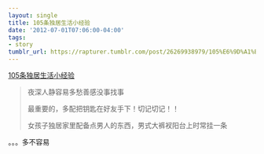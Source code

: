 ```yaml
---
layout: single
title: 105条独居生活小经验
date: '2012-07-01T07:06:00-04:00'
tags:
- story
tumblr_url: https://rapturer.tumblr.com/post/26269938979/105%E6%9D%A1%E7%8B%AC%E5%B1%85%E7%94%9F%E6%B4%BB%E5%B0%8F%E7%BB%8F%E9%AA%8C
---
```

[105条独居生活小经验](http://site.douban.com/widget/notes/3700186/note/207523044/)  

> 夜深人静容易多愁善感没事找事
> 
> 最重要的，多配把钥匙在好友手下！切记切记！！
> 
> 女孩子独居家里配备点男人的东西，男式大裤衩阳台上时常挂一条

。。。多不容易

